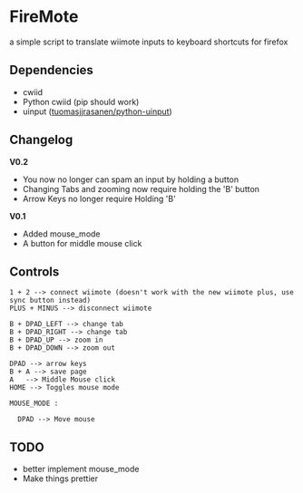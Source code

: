 # FireMote

a simple script to translate wiimote inputs to keyboard shortcuts for firefox

## Dependencies

+ cwiid
+ Python cwiid (pip should work)
+ uinput ([tuomasjjrasanen/python-uinput](https://github.com/tuomasjjrasanen/python-uinput))

## Changelog

**V0.2**
  - You now no longer can spam an input by holding a button
  - Changing Tabs and zooming now require holding the 'B' button
  - Arrow Keys no longer require Holding 'B'

**V0.1**
  - Added mouse_mode
  - A button for middle mouse click

## Controls

```
1 + 2 --> connect wiimote (doesn't work with the new wiimote plus, use sync button instead)
PLUS + MINUS --> disconnect wiimote

B + DPAD_LEFT --> change tab
B + DPAD_RIGHT --> change tab
B + DPAD_UP --> zoom in
B + DPAD_DOWN --> zoom out

DPAD --> arrow keys
B + A --> save page
A   --> Middle Mouse click
HOME --> Toggles mouse mode

MOUSE_MODE :

  DPAD --> Move mouse
```
## TODO

+ better implement mouse_mode
+ Make things prettier
